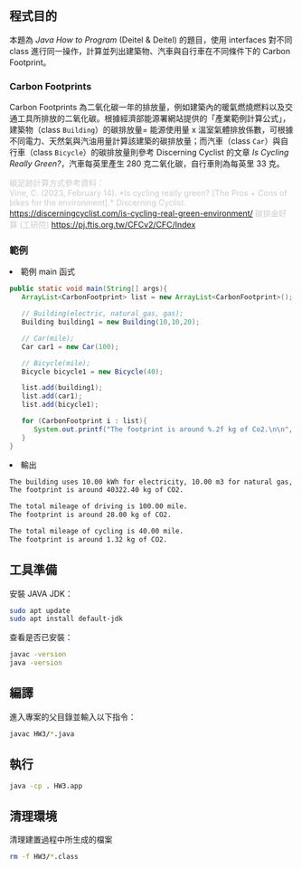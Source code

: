 ## 程式目的
本題為 *Java How to Program* (Deitel & Deitel) 的題目，使用 interfaces 對不同 class 進行同一操作，計算並列出建築物、汽車與自行車在不同條件下的 Carbon Footprint。

### Carbon Footprints
Carbon Footprints 為二氧化碳一年的排放量，例如建築內的暖氣燃燒燃料以及交通工具所排放的二氧化碳。根據經濟部能源署網站提供的「產業範例計算公式」，建築物（class `Building`）的碳排放量= 能源使用量 x 溫室氣體排放係數，可根據不同電力、天然氣與汽油用量計算該建築的碳排放量；而汽車（class `Car`）與自行車（class `Bicycle`）的碳排放量則參考 Discerning Cyclist 的文章 *Is Cycling Really Green?*，汽車每英里產生 280 克二氧化碳，自行車則為每英里 33 克。

<p style="color: #CCC;">碳足跡計算方式參考資料：<br>
Vine, C. (2023, February 14). *Is cycling really green? [The Pros + Cons of bikes for the environment].* Discerning Cyclist. <a href="https://discerningcyclist.com/is-cycling-real-green-environment/">https://discerningcyclist.com/is-cycling-real-green-environment/</a>
碳排金好算 (工研院) <a href="https://pj.ftis.org.tw/CFCv2/CFC/Index">https://pj.ftis.org.tw/CFCv2/CFC/Index</a></p>

### 範例
<li>範例 main 函式</li>

```java
public static void main(String[] args){
   ArrayList<CarbonFootprint> list = new ArrayList<CarbonFootprint>();

   // Building(electric, natural_gas, gas);
   Building building1 = new Building(10,10,20);

   // Car(mile);
   Car car1 = new Car(100);

   // Bicycle(mile);
   Bicycle bicycle1 = new Bicycle(40);

   list.add(building1);
   list.add(car1);
   list.add(bicycle1);

   for (CarbonFootprint i : list){
      System.out.printf("The footprint is around %.2f kg of Co2.\n\n", i.getCarbonFootprint());
   }
}
```
<li>輸出</li>

```bash
The building uses 10.00 kWh for electricity, 10.00 m3 for natural gas, and 20.00 kL for gasoline.
The footprint is around 40322.40 kg of CO2.

The total mileage of driving is 100.00 mile.
The footprint is around 28.00 kg of CO2.

The total mileage of cycling is 40.00 mile.
The footprint is around 1.32 kg of CO2.
```

## 工具準備

安裝 JAVA JDK：

```bash
sudo apt update
sudo apt install default-jdk
```
查看是否已安裝：
```bash
javac -version
java -version
```

## 編譯
進入專案的父目錄並輸入以下指令：
```bash
javac HW3/*.java
```

## 執行
```bash
java -cp . HW3.app
```

## 清理環境
清理建置過程中所生成的檔案
```bash
rm -f HW3/*.class
```
